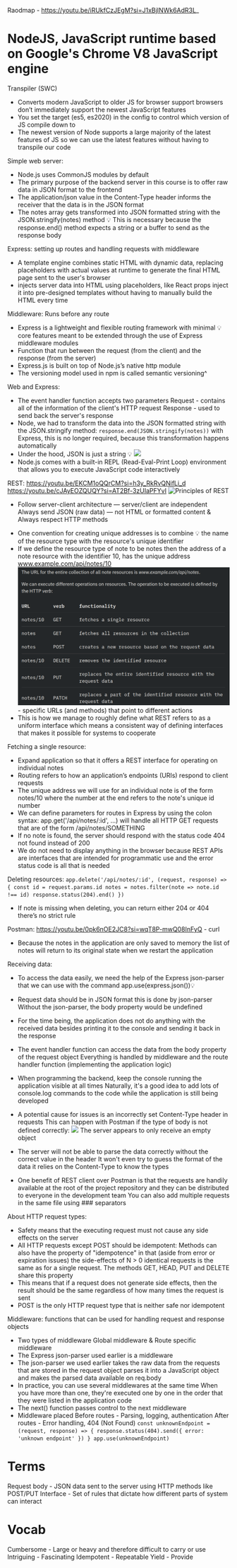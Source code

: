 Raodmap - https://youtu.be/iRUkfCzJEgM?si=J1xBjINWk6AdR3L_
# NodeJS, JavaScript runtime based on Google's Chrome V8 JavaScript engine

Transpiler (SWC)
- Converts modern JavaScript to older JS for browser support
  browsers don’t immediately support the newest JavaScript features
- You set the target (es5, es2020) in the config
  to control which version of JS compile down to
- The newest version of Node supports a large majority of the latest features of JS 
  so we can use the latest features without having to transpile our code

<!-- - Our goal is to implement a backend that will work with the notes application from part 2 -->
<!--   However, let's start with the basics by implementing a classic "hello world" application -->

Simple web server:
- Node.js uses CommonJS modules by default
- The primary purpose of the backend server in this course is to offer raw data in JSON format to the frontend
- The application/json value in the Content-Type header informs the receiver that the data is in the JSON format
- The notes array gets transformed into JSON formatted string with the JSON.stringify(notes) method 💡
  This is necessary because the response.end() method expects a string or a buffer to send as the response body


Express: setting up routes and handling requests with middleware
- A template engine combines static HTML with dynamic data, replacing placeholders with actual values at runtime
  to generate the final HTML page sent to the user's browser
- injects server data into HTML using placeholders, like React props
  inject it into pre-designed templates without having to manually build the HTML every time
<!-- - HTML templates are basically HTML files with placeholders (like variables) where data will be inserted -->
<!--   A template engine takes these templates and replaces placeholders with actual data, generating a final HTML page that’s sent to the user -->
<!-- - Yes, exactly! What a template engine does is a form of server-side rendering (SSR) -->
<!-- - Server-Side Rendering (SSR): -->
<!--   For websites where the server generates and serves HTML content (as opposed to sending just data or APIs to be rendered in the browser) -->
<!-- - When Do You Need a Template Engine? -->
<!--   Dynamic Pages: When your web pages need to display dynamic content (like user profiles, blog posts, or product pages) -->

Middleware: Runs before any route
- Express is a lightweight and flexible routing framework with minimal 💡
  core features meant to be extended through the use of Express middleware modules
- Function that run between the request (from the client) and the response (from the server)
- Express.js is built on top of Node.js’s native http module
- The versioning model used in npm is called semantic versioning^


Web and Express:
- The event handler function accepts two parameters
  Request  - contains all of the information of the client's HTTP request
  Response - used to send back the server's response
- Node, we had to transform the data into the JSON formatted string with the JSON.stringify method:
  `response.end(JSON.stringify(notes))`
  with Express, this is no longer required, because this transformation happens automatically
- Under the hood, JSON is just a string 💡
  ![](https://fullstackopen.com/static/ab5b5f7c5d8e4b01881bbd927f04ed43/5a190/5.png)
- Node.js comes with a built-in REPL (Read-Eval-Print Loop)
  environment that allows you to execute JavaScript code interactively


REST:
https://youtu.be/EKCM1oQQrCM?si=h3y_RkRvQNifLi_d
https://youtu.be/cJAyEOZQUQY?si=AT2Bf-3zUIaPFYvI
![Principles of REST](https://substackcdn.com/image/fetch/f_auto,q_auto:good,fl_progressive:steep/https%3A%2F%2Fbucketeer-e05bbc84-baa3-437e-9518-adb32be77984.s3.amazonaws.com%2Fpublic%2Fimages%2F7dddcbec-355c-4697-9c52-b560eaa30fab_1600x900.png)
- Follow server-client architecture — server/client are independent
  Always send JSON (raw data) — not HTML or formatted content & Always respect HTTP methods
<!-- - The singular things, like notes in the case of our application, are called resources in RESTful thinking -->
<!--   Every resource has an associated URL which is the resource's unique address -->
- One convention for creating unique addresses is to combine 💡
  the name of the resource type with the resource's unique identifier
- If we define the resource type of note to be notes
  then the address of a note resource with the identifier 10, has the unique address www.example.com/api/notes/10
  ![](REST-operations.png) - specific URLs (and methods) that point to different actions
- This is how we manage to roughly define what REST refers to as a uniform interface
  which means a consistent way of defining interfaces that makes it possible for systems to cooperate
<!-- - Lv-2 is more than enough: -->
<!-- https://martinfowler.com/articles/richardsonMaturityModel.html -->
<!-- https://roy.gbiv.com/untangled/2008/rest-apis-must-be-hypertext-driven -->


Fetching a single resource:
- Expand application so that it offers a REST interface for operating on individual notes
- Routing refers to how an application’s endpoints (URIs) respond to client requests
- The unique address we will use for an individual note is of the form notes/10
  where the number at the end refers to the note's unique id number
- We can define parameters for routes in Express by using the colon syntax:
  app.get('/api/notes/:id', ...) will handle all HTTP GET requests that are of the form /api/notes/SOMETHING
- If no note is found, the server should respond with the status code 404 not found instead of 200
- We do not need to display anything in the browser because REST APIs are interfaces that are intended for programmatic use
  and the error status code is all that is needed


Deleting resources:
`app.delete('/api/notes/:id', (request, response) => {
  const id = request.params.id
  notes = notes.filter(note => note.id !== id)
  response.status(204).end()
})`
- If note is missing when deleting, you can return either 204 or 404 there’s no strict rule


Postman:
https://youtu.be/0pk6nOE2JC8?si=wqT8P-mwQ08InFyQ - curl
- Because the notes in the application are only saved to memory
  the list of notes will return to its original state when we restart the application


Receiving data:
- To access the data easily, we need the help of the Express json-parser
  that we can use with the command app.use(express.json())💡
- Request data should be in JSON format this is done by json-parser
  Without the json-parser, the body property would be undefined

- For the time being, the application does not do anything with the received data
  besides printing it to the console and sending it back in the response
- The event handler function can access the data from the body property of the request object
  Everything is handled by middleware and the route handler function (implementing the application logic)

- When programming the backend, keep the console running the application visible at all times
  Naturally, it's a good idea to add lots of console.log commands to the code while the application is still being developed
- A potential cause for issues is an incorrectly set Content-Type header in requests
  This can happen with Postman if the type of body is not defined correctly:
  ![](https://fullstackopen.com/static/b5a0cb0c86873d3779ab8950cde4fbe9/5a190/17new.png)
  The server appears to only receive an empty object

- The server will not be able to parse the data correctly without the correct value in the header
  It won't even try to guess the format of the data it relies on the Content-Type to know the types
- One benefit of REST client over Postman is that the requests are handily available at the root of the project repository
  and they can be distributed to everyone in the development team
  You can also add multiple requests in the same file using ### separators
<!-- - Problems can occur with the VS REST client if you accidentally add -->
<!--   an empty line between the top row and the row specifying the HTTP headers -->


About HTTP request types:
- Safety means that the executing request must not cause any side effects on the server
- All HTTP requests except POST should be idempotent:
  Methods can also have the property of "idempotence" in that (aside from error or expiration issues) the side-effects of N > 0 identical
  requests is the same as for a single request. The methods GET, HEAD, PUT and DELETE share this property
- This means that if a request does not generate side effects, then the result should be the same
  regardless of how many times the request is sent
- POST is the only HTTP request type that is neither safe nor idempotent


Middleware: functions that can be used for handling request and response objects
- Two types of middleware Global middleware & Route specific middleware
- The Express json-parser used earlier is a middleware
- The json-parser we used earlier takes the raw data from the requests that are stored in the request object
  parses it into a JavaScript object and makes the parsed data available on req.body
- In practice, you can use several middlewares at the same time
  When you have more than one, they're executed one by one in the order that they were listed in the application code
- The next() function passes control to the next middleware
- Middleware placed
  Before routes - Parsing, logging, authentication
  After routes  - Error handling, 404 (Not Found)
  `const unknownEndpoint = (request, response) => {
    response.status(404).send({ error: 'unknown endpoint' })
  }
  app.use(unknownEndpoint)`


# Terms
<!-- console.log(Math.floor(Math.random() * (max  min  1))  min) -->
Request body - JSON data sent to the server using HTTP methods like POST/PUT
Interface - Set of rules that dictate how different parts of system can interact

# Vocab
Cumbersome - Large or heavy and therefore difficult to carry or use
Intriguing - Fascinating
Idempotent - Repeatable
Yield - Provide
